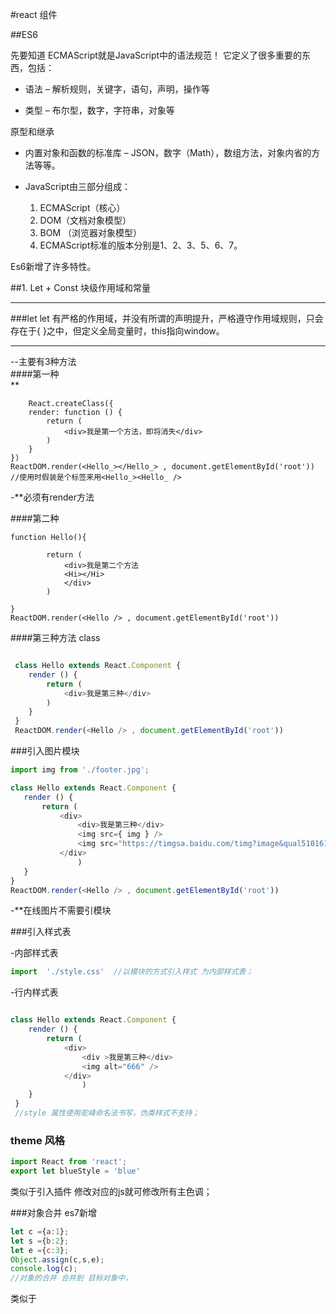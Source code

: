 #react 组件   


   
 ##ES6

先要知道 ECMAScript就是JavaScript中的语法规范！ 它定义了很多重要的东西，包括：

* 语法 – 解析规则，关键字，语句，声明，操作等

* 类型 – 布尔型，数字，字符串，对象等

原型和继承

* 内置对象和函数的标准库 – JSON，数字（Math），数组方法，对象内省的方法等等。

- JavaScript由三部分组成：

  1. ECMAScript（核心）
  2. DOM（文档对象模型）
  3. BOM （浏览器对象模型）
  4. ECMAScript标准的版本分别是1、2、3、5、6、7。

Es6新增了许多特性。
   
    
##1. Let + Const 块级作用域和常量
 *** 
 ###let
    let 有严格的作用域，并没有所谓的声明提升，严格遵守作用域规则，只会存在于{ }之中，但定义全局变量时，this指向window。
***
	
--主要有3种方法       
####第一种         
** 
```JS
	React.createClass({
	render: function () {
		return (
			<div>我是第一个方法，即将消失</div>
		)
	}
})
ReactDOM.render(<Hello_></Hello_> , document.getElementById('root'))
//使用时假装是个标签来用<Hello_><Hello_ />
```
-**必须有render方法         


####第二种      

```JS
function Hello(){
	
		return (
			<div>我是第二个方法
			<Hi></Hi>
			</div>
		)

}
ReactDOM.render(<Hello /> , document.getElementById('root'))
```

####第三种方法 class       


```js

 class Hello extends React.Component {
 	render () {
	 	return (
	 		<div>我是第三种</div>
	 	)
 	}
 }
 ReactDOM.render(<Hello /> , document.getElementById('root'))
 ```



 ###引入图片模块          


 ```js
 import img from './footer.jpg';

 class Hello extends React.Component {
 	render () {
	 	return (
	 		<div>
	 			<div>我是第三种</div>
	 			<img src={ img } />
	 			<img src="https://timgsa.baidu.com/timg?image&qual51016135551745.jpg" />
	 		</div>
	 			)
 	}
 }
 ReactDOM.render(<Hello /> , document.getElementById('root'))
 ```

 -**在线图片不需要引模块  




 ###引入样式表     


-内部样式表
```js
import  './style.css'  //以模块的方式引入样式 为内部样式表；     
```  

-行内样式表

```js

class Hello extends React.Component {
 	render () {
	 	return (
	 		<div>
	 			<div >我是第三种</div>
	 			<img alt="666" />
	 		</div>
	 			)
 	}
 }
 //style 属性使用驼峰命名法书写，伪类样式不支持；
 ```




### theme 风格

```js   
import React from 'react';
export let blueStyle = 'blue'
```
类似于引入插件 修改对应的js就可修改所有主色调；



###对象合并  es7新增   


```js
let c ={a:1};
let s ={b:2};
let e ={c:3};
Object.assign(c,s,e);
console.log(c);
//对象的合并 合并到 目标对象中，
```
类似于


